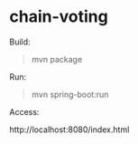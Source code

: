 # chain-voting

Build: 

>mvn package

Run:

>mvn spring-boot:run

Access:

http://localhost:8080/index.html